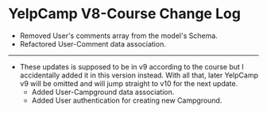 # YelpCamp V8-Course Change Log

* Removed User's comments array from the model's Schema.
* Refactored User-Comment data association.

---

* These updates is supposed to be in v9 according to the course but I accidentally added it in this version instead. With all that, later YelpCamp v9 will be omitted and will jump straight to v10 for the next update.  
  * Added User-Campground data association.
  * Added User authentication for creating new Campground.

  
